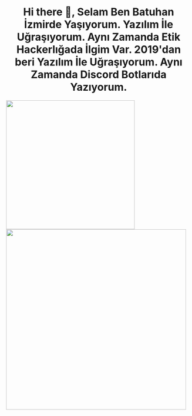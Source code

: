 

<h1 align="center"> Hi there 👋, Selam Ben Batuhan İzmirde Yaşıyorum. Yazılım İle Uğraşıyorum. Aynı Zamanda Etik Hackerlığada İlgim Var. 2019'dan beri Yazılım İle Uğraşıyorum. Aynı Zamanda Discord Botlarıda Yazıyorum. </h1>

<div aligin="center">
	<img src="https://github-readme-stats.vercel.app/api/top-langs/?username=aquieover0&theme=dark" width="350px"> <img src="https://github-readme-stats.vercel.app/api?username=aquieover0&show_icons=true&theme=dark" width=490px>
</div>

